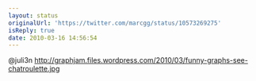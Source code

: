 ```yaml
---
layout: status
originalUrl: 'https://twitter.com/marcgg/status/10573269275'
isReply: true
date: 2010-03-16 14:56:54
---
```


@juli3n http://graphjam.files.wordpress.com/2010/03/funny-graphs-see-chatroulette.jpg

